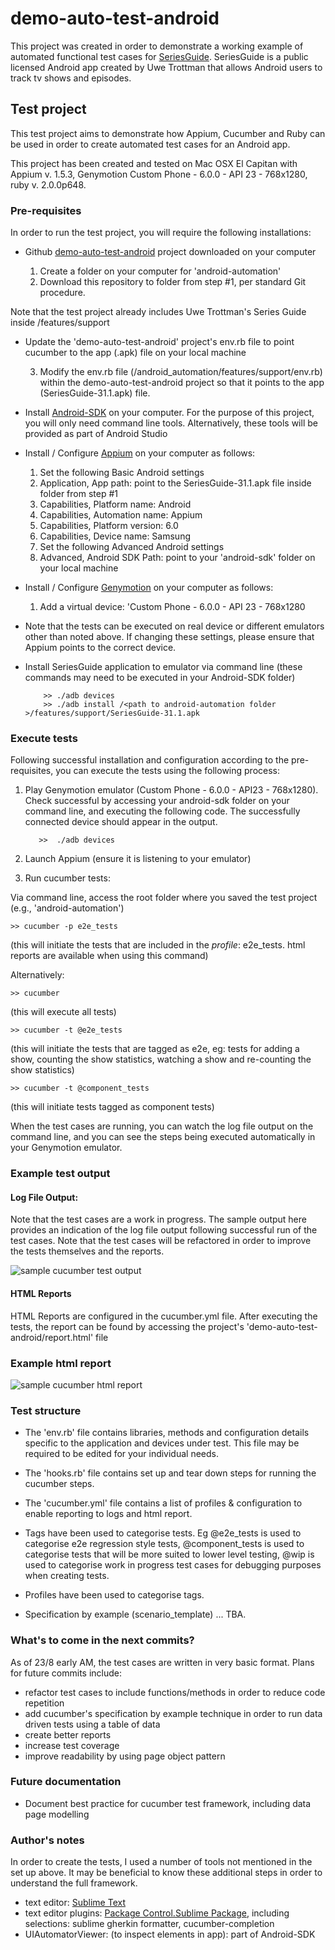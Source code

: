 # demo-auto-test-android

This project was created in order to demonstrate a working example of automated functional test cases for [SeriesGuide](https://github.com/UweTrottmann/SeriesGuide). SeriesGuide is a public licensed Android app created by Uwe Trottman that allows Android users to track tv shows and episodes. 


## Test project
This test project aims to demonstrate how Appium, Cucumber and Ruby can be used in order to create automated test cases for an Android app. 

This project has been created and tested on Mac OSX El Capitan with Appium v. 1.5.3, Genymotion Custom Phone - 6.0.0 - API 23 - 768x1280, ruby v. 2.0.0p648. 

### Pre-requisites
In order to run the test project, you will require the following installations: 

* Github [demo-auto-test-android](https://github.com/holler4amarshall/demo-auto-test-android) project downloaded on your computer

  1. Create a folder on your computer for 'android-automation'
  2. Download this repository to folder from step #1, per standard Git procedure.  
  
Note that the test project already includes Uwe Trottman's Series Guide inside /features/support
  
* Update the 'demo-auto-test-android' project's env.rb file to point cucumber to the app (.apk) file on your local machine

  3. Modify the env.rb file (/android_automation/features/support/env.rb) within the demo-auto-test-android project so that it points to the app (SeriesGuide-31.1.apk) file. 

* Install [Android-SDK](https://developer.android.com/studio/index.html) on your computer.
For the purpose of this project, you will only need command line tools.
Alternatively, these tools will be provided as part of Android Studio

* Install / Configure [Appium](http://appium.io) on your computer as follows: 
  1.  Set the following Basic Android settings
    1.  Application, App path: point to the SeriesGuide-31.1.apk file inside folder from step #1
    2.  Capabilities, Platform name: Android
    3.  Capabilities, Automation name: Appium
    4.  Capabilities, Platform version: 6.0
    5.  Capabilities, Device name: Samsung
  2.  Set the following Advanced Android settings
    1.  Advanced, Android SDK Path: point to your 'android-sdk' folder on your local machine

* Install / Configure [Genymotion](https://docs.genymotion.com/Content/01_Get_Started/Installation.htm)  on your computer as follows: 
  1.  Add a virtual device: 'Custom Phone - 6.0.0 - API 23 - 768x1280

* Note that the tests can be executed on real device or different emulators other than noted above. If changing these settings, please ensure that Appium points to the correct device. 

* Install SeriesGuide application to emulator via command line (these commands may need to be executed in your Android-SDK folder)


          >> ./adb devices
          >> ./adb install /<path to android-automation folder >/features/support/SeriesGuide-31.1.apk

     

### Execute tests
Following successful installation and configuration according to the pre-requisites, you can execute the tests using the following process: 

1. Play Genymotion emulator (Custom Phone - 6.0.0 - API23 - 768x1280).
Check successful by accessing your android-sdk folder on your command line, and executing the following code. The successfully connected device should appear in the output. 

          >>  ./adb devices
 

2. Launch Appium (ensure it is listening to your emulator)

3. Run cucumber tests:

Via command line, access the root folder where you saved the test project (e.g., 'android-automation')

    >> cucumber -p e2e_tests
    
(this will initiate the tests that are included in the *profile*: e2e_tests. html reports are available when using this command)


Alternatively:

    >> cucumber
    
(this will execute all tests)

    >> cucumber -t @e2e_tests

(this will initiate the tests that are tagged as e2e, eg: tests for adding a show, counting the show statistics, watching a show and re-counting the show statistics)

    >> cucumber -t @component_tests
(this will initiate tests tagged as component tests)

When the test cases are running, you can watch the log file output on the command line, and you can see the steps being executed automatically in your Genymotion emulator. 

### Example test output

#### Log File Output: 
Note that the test cases are a work in progress. The sample output here provides an indication of the log file output following successful run of the test cases. Note that the test cases will be refactored in order to improve the tests themselves and the reports. 

![sample cucumber test output](https://codeontheroaddotinfo.files.wordpress.com/2016/08/screen-shot-2016-09-19-at-2-44-20-pm.png?w=1320)

#### HTML Reports
HTML Reports are configured in the cucumber.yml file. After executing the tests, the report can be found by accessing the project's 'demo-auto-test-android/report.html' file 

### Example html report
![sample cucumber html report](https://codeontheroaddotinfo.files.wordpress.com/2016/08/screen-shot-2016-09-19-at-2-46-41-pm.png?w=1320)


### Test structure
* The 'env.rb' file contains libraries, methods and configuration details specific to the application and devices under test. This file may be required to be edited for your individual needs. 

* The 'hooks.rb' file contains set up and tear down steps for running the cucumber steps. 

* The 'cucumber.yml' file contains a list of profiles & configuration to enable reporting to logs and html report.  

* Tags have been used to categorise tests. Eg @e2e_tests is used to categorise e2e regression style tests, @component_tests is used to categorise tests that will be more suited to lower level testing, @wip is used to categorise work in progress test cases for debugging purposes when creating tests. 

* Profiles have been used to categorise tags. 

* Specification by example (scenario_template) ... TBA. 

### What's to come in the next commits? 
As of 23/8 early AM, the test cases are written in very basic format. 
Plans for future commits include: 
* refactor test cases to include functions/methods in order to reduce code repetition
* add cucumber's specification by example technique in order to run data driven tests using a table of data
* create better reports
* increase test coverage
* improve readability by using page object pattern

### Future documentation
* Document best practice for cucumber test framework, including data page modelling

### Author's notes
In order to create the tests, I used a number of tools not mentioned in the set up above. It may be beneficial to know these additional steps in order to understand the full framework. 

* text editor: [Sublime Text](https://www.sublimetext.com/download) 
* text editor plugins: [Package Control.Sublime Package](https://packagecontrol.io/installation), including selections: sublime gherkin formatter, cucumber-completion
* UIAutomatorViewer: (to inspect elements in app): part of Android-SDK
